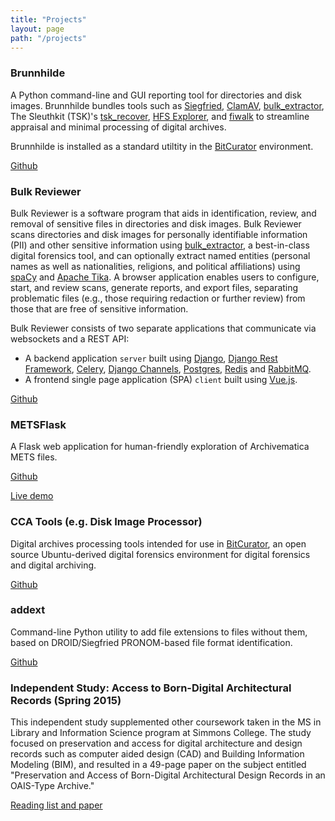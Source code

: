 ```yaml
---
title: "Projects"
layout: page
path: "/projects"
---
```


### Brunnhilde

A Python command-line and GUI reporting tool for directories and disk images. Brunnhilde bundles tools such as [Siegfried](https://www.itforarchivists.com/siegfried), [ClamAV](https://www.clamav.net/), [bulk_extractor](https://forensicswiki.org/wiki/Bulk_extractor), The Sleuthkit (TSK)'s [tsk\_recover](https://sleuthkit.org/sleuthkit/man/tsk_recover.html), [HFS Explorer](http://www.catacombae.org/hfsexplorer/), and [fiwalk](https://www.forensicswiki.org/wiki/Fiwalk) to streamline appraisal and minimal processing of digital archives.

Brunnhilde is installed as a standard utiltity in the [BitCurator]((https://wiki.bitcurator.net/index.php?title=BitCurator_Environment)) environment.

[Github](https://github.com/timothyryanwalsh/brunnhilde)

### Bulk Reviewer

Bulk Reviewer is a software program that aids in identification, review, and removal of sensitive files in directories and disk images. Bulk Reviewer scans directories and disk images for personally identifiable information (PII) and other sensitive information using [bulk_extractor](https://github.com/simsong/bulk_extractor), a best-in-class digital forensics tool, and can optionally extract named entities (personal names as well as nationalities, religions, and political affiliations) using [spaCy](https://spacy.io/) and [Apache Tika](https://tika.apache.org/). A browser application enables users to configure, start, and review scans, generate reports, and export files, separating problematic files (e.g., those requiring redaction or further review) from those that are free of sensitive information.

Bulk Reviewer consists of two separate applications that communicate via websockets and a REST API:

* A backend application `server` built using [Django](https://www.djangoproject.com/), [Django Rest Framework](http://www.django-rest-framework.org/), [Celery](http://www.celeryproject.org/), [Django Channels](https://channels.readthedocs.io/en/latest/), [Postgres](https://www.postgresql.org/), [Redis](https://redis.io/) and [RabbitMQ](https://en.wikipedia.org/wiki/RabbitMQ).
* A frontend single page application (SPA) `client` built using [Vue.js](https://vuejs.org/).

[Github](https://github.com/timothyryanwalsh/bulk-reviewer)

### METSFlask

A Flask web application for human-friendly exploration of Archivematica METS files.

[Github](https://github.com/timothyryanwalsh/bulk-reviewer)

[Live demo](https://bitarchivist.pythonanywhere.com)

### CCA Tools (e.g. Disk Image Processor)

Digital archives processing tools intended for use in [BitCurator](https://wiki.bitcurator.net/index.php?title=BitCurator_Environment), an open source Ubuntu-derived digital forensics environment for digital forensics and digital archiving.

[Github](https://github.com/cca-public/cca-tools)

### addext

Command-line Python utility to add file extensions to files without them, based on DROID/Siegfried PRONOM-based file format identification.

[Github](https://github.com/timothyryanwalsh/addext)

### Independent Study: Access to Born-Digital Architectural Records (Spring 2015)

This independent study supplemented other coursework taken in the MS in Library and Information Science program at Simmons College. The study focused on preservation and access for digital architecture and design records such as computer aided design (CAD) and Building Information Modeling (BIM), and resulted in a 49-page paper on the subject entitled "Preservation and Access of Born-Digital Architectural Design Records in an OAIS-Type Archive."

[Reading list and paper](/projects/independentstudy/)